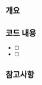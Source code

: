 ## 개요
> <!-- 작업 목적 및 개요 작성 -->

## 코드 내용
- [ ] <!-- 작업 내용 작성 -->
- [ ] <!-- 작업 내용 작성 -->

## 참고사항

<!-- 유의사항 작성 -->